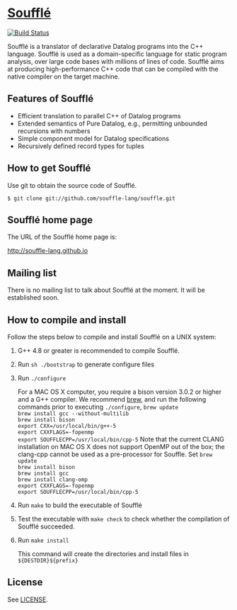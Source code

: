 
# [Soufflé](https://souffle-lang.gitio.com)

[![Build Status](https://travis-ci.org/souffle-lang/souffle.svg?branch=master)](https://travis-ci.org/souffle-lang/souffle)

Soufflé is a translator of declarative Datalog programs into the C++ language.  Soufflé is used as a domain-specific language for static program analysis, over large code bases with millions of lines of code.  Soufflé aims at producing high-performance C++ code that can be compiled with the native compiler on the target machine.  

## Features of Soufflé

*   Efficient translation to parallel C++ of Datalog programs
*   Extended semantics of Pure Datalog, e.g., permitting unbounded recursions with numbers 
*   Simple component model for Datalog specifications 
*   Recursively defined record types for tuples 

## How to get Soufflé

Use git to obtain the source code of Soufflé. 

    $ git clone git://github.com/souffle-lang/souffle.git

## Soufflé home page

The URL of the Soufflé home page is:

http://souffle-lang.github.io

## Mailing list

There is no mailing list to talk about Soufflé at the moment. It will be established soon. 

## How to compile and install 

Follow the steps below to compile and install Soufflé on a UNIX system:


1.  G++ 4.8 or greater is recommended to compile Soufflé. 

2.  Run `sh ./bootstrap` to generate configure files 

3.  Run `./configure`

    For a MAC OS X computer, you require a bison version 3.0.2 or higher and a G++ compiler. 
    We recommend [brew](http://brew.sh), and run the following commands prior to executing `./configure`, 
     `brew update`                
     `brew install gcc --without-multilib`                
     `brew install bison`                
     `export CXX=/usr/local/bin/g++-5`                
     `export CXXFLAGS=-fopenmp`                
     `export SOUFFLECPP=/usr/local/bin/cpp-5`
    Note that the current CLANG installation on MAC OS X does not support OpenMP out of the box; the clang-cpp 
    cannot be used as a pre-processor for Souffle. Set
     `brew update`                
     `brew install bison`      
     `brew install gcc`      
     `brew install clang-omp`      
     `export CXXFLAGS=-fopenmp`                
     `export SOUFFLECPP=/usr/local/bin/cpp-5`

4.  Run `make` to build the executable of Soufflé

5.  Test the executable with `make check` to check whether the compilation of Soufflé succeeded.

6.  Run `make install`

    This command will create the directories and install files in `${DESTDIR}${prefix}`

## License

See [LICENSE](https://github.com/souffle-lang/souffle/blob/master/LICENSE).
